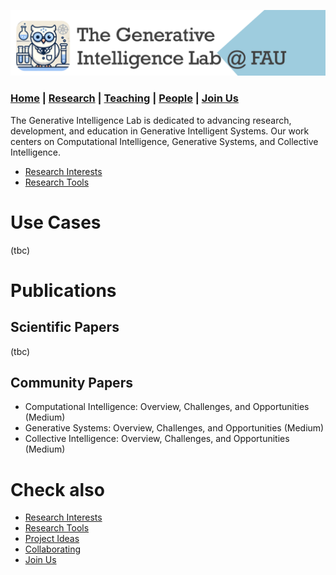 ![GeniLab-banner](./images/genilab-banner.png)

### [Home](README.md) | [Research](RESEARCH.md) | [Teaching](TEACHING.md) | [People](PEOPLE.md) | [Join Us](JOINUS.md)

The Generative Intelligence Lab is dedicated to advancing research, development, and education in Generative Intelligent Systems. 
Our work centers on Computational Intelligence, Generative Systems, and Collective Intelligence. 

* [Research Interests](README.md#research-interests)
* [Research Tools](README.md#research-tools)

  
# Use Cases

(tbc)

# Publications

## Scientific Papers
(tbc)

## Community Papers
* Computational Intelligence: Overview, Challenges, and Opportunities (Medium)
* Generative Systems: Overview, Challenges, and Opportunities (Medium)
* Collective Intelligence: Overview, Challenges, and Opportunities (Medium)
  
# Check also
* [Research Interests](README.md#research-interests)
* [Research Tools](README.md#research-tools)
* [Project Ideas](COLLABORATING.md#project-ideas)
* [Collaborating](COLLABORATING.md)
* [Join Us](JOINUS.md)



